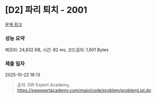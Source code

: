 # [D2] 파리 퇴치 - 2001 

[문제 링크](https://swexpertacademy.com/main/code/problem/problemDetail.do?contestProbId=AV5PzOCKAigDFAUq) 

### 성능 요약

메모리: 24,832 KB, 시간: 82 ms, 코드길이: 1,601 Bytes

### 제출 일자

2025-10-22 16:13



> 출처: SW Expert Academy, https://swexpertacademy.com/main/code/problem/problemList.do